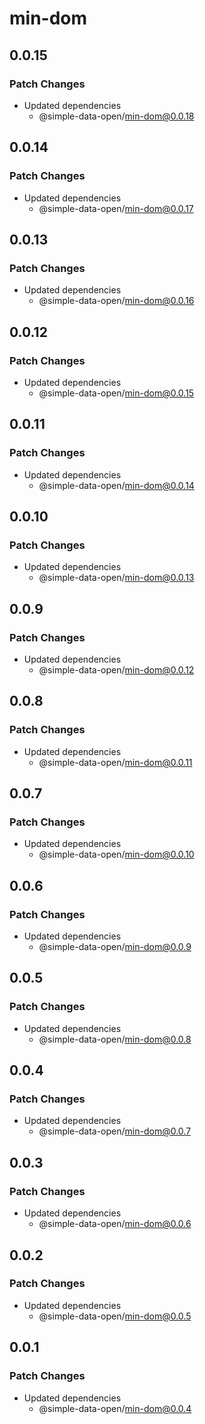 # min-dom

## 0.0.15

### Patch Changes

- Updated dependencies
  - @simple-data-open/min-dom@0.0.18

## 0.0.14

### Patch Changes

- Updated dependencies
  - @simple-data-open/min-dom@0.0.17

## 0.0.13

### Patch Changes

- Updated dependencies
  - @simple-data-open/min-dom@0.0.16

## 0.0.12

### Patch Changes

- Updated dependencies
  - @simple-data-open/min-dom@0.0.15

## 0.0.11

### Patch Changes

- Updated dependencies
  - @simple-data-open/min-dom@0.0.14

## 0.0.10

### Patch Changes

- Updated dependencies
  - @simple-data-open/min-dom@0.0.13

## 0.0.9

### Patch Changes

- Updated dependencies
  - @simple-data-open/min-dom@0.0.12

## 0.0.8

### Patch Changes

- Updated dependencies
  - @simple-data-open/min-dom@0.0.11

## 0.0.7

### Patch Changes

- Updated dependencies
  - @simple-data-open/min-dom@0.0.10

## 0.0.6

### Patch Changes

- Updated dependencies
  - @simple-data-open/min-dom@0.0.9

## 0.0.5

### Patch Changes

- Updated dependencies
  - @simple-data-open/min-dom@0.0.8

## 0.0.4

### Patch Changes

- Updated dependencies
  - @simple-data-open/min-dom@0.0.7

## 0.0.3

### Patch Changes

- Updated dependencies
  - @simple-data-open/min-dom@0.0.6

## 0.0.2

### Patch Changes

- Updated dependencies
  - @simple-data-open/min-dom@0.0.5

## 0.0.1

### Patch Changes

- Updated dependencies
  - @simple-data-open/min-dom@0.0.4
